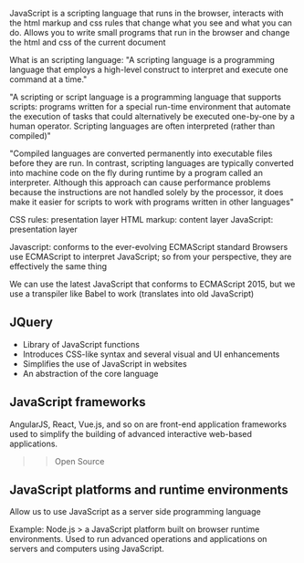 JavaScript is a scripting language that runs in the browser, interacts with the html markup
and css rules that change what you see and what you can do.
Allows you to write small programs that run in the browser and change the html and css of
the current document

What is an scripting language:
"A scripting language is a programming language that employs a high-level construct to interpret and execute one command at a time."

"A scripting or script language is a programming language that supports scripts: programs written for a special run-time environment that automate the execution of tasks that could alternatively be executed one-by-one by a human operator. Scripting languages are often interpreted (rather than compiled)"

"Compiled languages are converted permanently into executable files before they are run. In contrast, scripting languages are typically converted into machine code on the fly during runtime by a program called an interpreter. Although this approach can cause performance problems because the instructions are not handled solely by the processor, it does make it easier for scripts to work with programs written in other languages"

CSS rules: presentation layer
HTML markup: content layer
JavaScript: presentation layer

Javascript: conforms to the ever-evolving ECMAScript standard
Browsers use ECMAScript to interpret JavaScript; so from your perspective, they
are effectively the same thing

We can use the latest JavaScript that conforms to ECMAScript 2015, but we use a
transpiler like Babel to work (translates into old JavaScript)

## JQuery
- Library of JavaScript functions
- Introduces CSS-like syntax and several visual and UI enhancements
- Simplifies the use of JavaScript in websites
- An abstraction of the core language

## JavaScript frameworks
AngularJS, React, Vue.js, and so on are front-end application frameworks used to
simplify the building of advanced interactive web-based applications.
>> Open Source

## JavaScript platforms and runtime environments
Allow us to use JavaScript as a server side programming language

Example: Node.js > a JavaScript platform built on browser runtime environments.
Used to run advanced operations and applications on servers and computers using
JavaScript.
